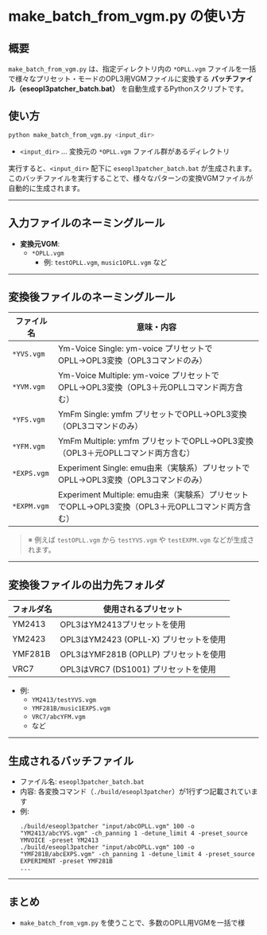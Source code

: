 # make_batch_from_vgm.py の使い方

## 概要

`make_batch_from_vgm.py` は、指定ディレクトリ内の `*OPLL.vgm` ファイルを一括で様々なプリセット・モードのOPL3用VGMファイルに変換する **バッチファイル（eseopl3patcher_batch.bat）** を自動生成するPythonスクリプトです。

## 使い方

```sh
python make_batch_from_vgm.py <input_dir>
```

- `<input_dir>` … 変換元の `*OPLL.vgm` ファイル群があるディレクトリ

実行すると、`<input_dir>` 配下に `eseopl3patcher_batch.bat` が生成されます。このバッチファイルを実行することで、様々なパターンの変換VGMファイルが自動的に生成されます。

---

## 入力ファイルのネーミングルール

- **変換元VGM**:  
  - `*OPLL.vgm`  
    - 例: `testOPLL.vgm`, `music1OPLL.vgm` など

---

## 変換後ファイルのネーミングルール

| ファイル名        | 意味・内容                                                                                          |
|-------------------|----------------------------------------------------------------------------------------------------|
| `*YVS.vgm`        | Ym-Voice Single: ym-voice プリセットでOPLL→OPL3変換（OPL3コマンドのみ）                            |
| `*YVM.vgm`        | Ym-Voice Multiple: ym-voice プリセットでOPLL→OPL3変換（OPL3＋元OPLLコマンド両方含む）               |
| `*YFS.vgm`        | YmFm Single: ymfm プリセットでOPLL→OPL3変換（OPL3コマンドのみ）                                    |
| `*YFM.vgm`        | YmFm Multiple: ymfm プリセットでOPLL→OPL3変換（OPL3＋元OPLLコマンド両方含む）                       |
| `*EXPS.vgm`       | Experiment Single: emu由来（実験系）プリセットでOPLL→OPL3変換（OPL3コマンドのみ）                   |
| `*EXPM.vgm`       | Experiment Multiple: emu由来（実験系）プリセットでOPLL→OPL3変換（OPL3＋元OPLLコマンド両方含む）      |

> ※ 例えば `testOPLL.vgm` から `testYVS.vgm` や `testEXPM.vgm` などが生成されます。

---

## 変換後ファイルの出力先フォルダ

| フォルダ名   | 使用されるプリセット                           |
|--------------|----------------------------------------------|
| YM2413       | OPL3はYM2413プリセットを使用                  |
| YM2423       | OPL3はYM2423 (OPLL-X) プリセットを使用        |
| YMF281B      | OPL3はYMF281B (OPLLP) プリセットを使用        |
| VRC7         | OPL3はVRC7 (DS1001) プリセットを使用          |

- 例:  
  - `YM2413/testYVS.vgm`
  - `YMF281B/music1EXPS.vgm`
  - `VRC7/abcYFM.vgm`
  - など

---

## 生成されるバッチファイル

- ファイル名: `eseopl3patcher_batch.bat`
- 内容: 各変換コマンド（`./build/eseopl3patcher`）が1行ずつ記載されています
- 例:
  ```
  ./build/eseopl3patcher "input/abcOPLL.vgm" 100 -o "YM2413/abcYVS.vgm" -ch_panning 1 -detune_limit 4 -preset_source YMVOICE -preset YM2413
  ./build/eseopl3patcher "input/abcOPLL.vgm" 100 -o "YMF281B/abcEXPS.vgm" -ch_panning 1 -detune_limit 4 -preset_source EXPERIMENT -preset YMF281B
  ...
  ```

---

## まとめ

- `make_batch_from_vgm.py` を使うことで、多数のOPLL用VGMを一括で様